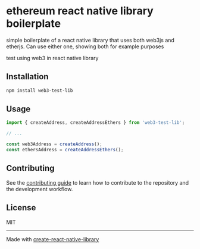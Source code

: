 # ethereum react native library boilerplate

simple boilerplate of a react native library that uses both web3js and etherjs. Can use either one, showing both for example purposes

test using web3 in react native library

## Installation

```sh
npm install web3-test-lib
```

## Usage

```js
import { createAddress, createAddressEthers } from 'web3-test-lib';

// ...

const web3Address = createAddress();
const ethersAddress = createAddressEthers();
```

## Contributing

See the [contributing guide](CONTRIBUTING.md) to learn how to contribute to the repository and the development workflow.

## License

MIT

---

Made with [create-react-native-library](https://github.com/callstack/react-native-builder-bob)
